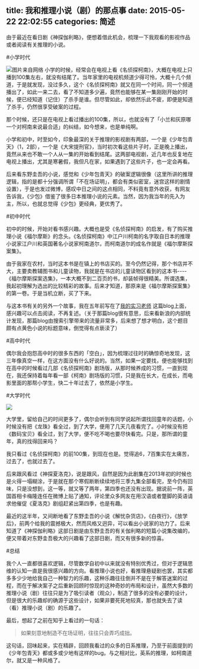 title: 我和推理小说（剧）的那点事
date: 2015-05-22 22:02:55
categories: 简述
  --- 


由于最近在看日剧《神探伽利略》，便想着借此机会，梳理一下我观看的影视作品或者阅读有关推理的小说。

#小学时代

![图片来自网络](http://hktkdy.qiniudn.com/kenan.jpg)
 小学的时候，经常会在电视上看《名侦探柯南》，大概在电视上只播到100集左右，就没有结尾了。当年家里的电视机频道少得可怜，大概十几个频道，于是就发现，没过多久，这个《名侦探柯南》就又在同一个时间，同一个频道播出了，如此一来二去，看了不知道多少遍，竟然也能够在某一集刚刚开始的时候，便已经知道（记住）了杀手是谁。但尽管如此，却依然乐此不疲，即便是知道了杀手，仍然很享受破案的过程。

那个时候，还只是在电视上看过播出的100集，所以，也就没有了「小兰和灰原哪一个对柯南来说最合适」的纠结，如今想来，也是单纯啊。

小学和初中，时至如今，印象最深的关于推理的影视剧有两部，一个是《少年包青天》（1，2部），一个是《大宋提刑官》，当时初次看这些片子时，正是晚上播出，竟然从来也不敢一个人从一集的开始看到结尾。这两部电视剧，近几年也反复地在电视上播出，尤其是寒暑假，我但凡在家，如果遇到了这些片子，也一定会再看。

后来看东野圭吾的小说，感觉和《少年包青天》的破案逻辑很像（这里所讲的推理逻辑，指的是都十分强调所谓「不在场证明」，都会有类似密室，迷宫这样的剧情设置），于是也发过微博，感叹中日之间的这点相同，不料竟有意外收获，有网友告诉我，《少包》借鉴了很多日本推理小说的元素。当然，因为我当年的先入为主，所以，也就总觉得《少包》更经典，更优秀了。




#初中时代



初中的时候，开始对看书感兴趣。大概也是受《名侦探柯南》的启发，有了购买推理小说《福尔摩斯》的念头。《名侦探柯南》中江户川柯南的名字取自日本的推理小说家江户川和英国著名小说家柯南道尔，而柯南道尔的成名作就是《福尔摩斯探案集》。

由于我家在农村，当时这本书是在镇上的书店买的。至今仍然记得，那个书店并不大，主要卖教辅图书和儿童读物，我就是在书店的儿童读物区看到的这本书----《福尔摩斯探案选集》，一本大概不到二百页的书，却装帧得很精美。所谓选集，我起初理解为选出的比较精彩的故事。后来才知道，那原来是《福尔摩斯探案集》的第一卷。于是当机立断，买了下来。

与这本书有关的另外一个故事，我在五年前写在了[我的实习老师](http://blog.sina.com.cn/s/blog_63a3d9b70100hka1.html) 这篇blog上面，感兴趣可以点击阅读，不再复述。（关于那篇blog很有意思，后来看新浪的内部统计发现，那篇blog由搜索引擎带来的流量非常多，后来想了想才明白，这个题目颇有点黄色小说的标题意味，倒觉得有点亵渎了）


#高中时代

偶尔我会抱怨高中时的很多东西的「空白」，因为梳理过往时的确惊奇地发现，这三年像真空一样，在这方面没有什么好说的。当然，如果一定要找，便也能够找到在高中的时候看过几部《名侦探柯南》剧场版，从那时候养成的习惯，一直到现在，我还保持着每年看一部《柯南》剧场版的习惯，只是我在长大，在成长，而电影里面的那帮小学生，快二十年过去了，依然是小学生。

#大学时代


![](http://hktkdy.qiniudn.com/xialuoke.jpg)

大学里，留给自己的时间更多了，偶尔会听到有同学说起所谓找回童年的话题，小时候没有把《龙珠》看全过，到了大学，便用了几天几夜看完了。小时候没有把《数码宝贝》看全过，到了大学，便不吃不喝也要尽快看完。只是，那所谓的童年，真的找得回来吗？

我只看过《名侦探柯南》的前100集，到现在也是。觉得追6，7百集实在太痛苦，过去了，也就过去了。

后来跟风看过《神探夏洛克》，说是跟风，自然是因为此剧集在2013年初的时候也是火得一塌糊涂，于是就在那个寒假断断续续地将三季九集全部看完，至今仍有回味，只是没想到，这一等，就又等了两年，第四季也还没有出现。据说前一阵，英国首相卡梅隆连任在微博上贴了通知，评论里众多网友在用汉语或者蹩脚的英语请求他催促《夏洛克》剧组赶紧出第四季，也是有趣。

最近的这半年，又间断地看了东野圭吾的小说《解忧杂货店》，《白夜行》，《放学后》，前两个给我的震撼极大，然而风格又迥异，可以看出小说家的功力了。后来知道了《神探伽利略》这部日剧是由东野圭吾的有关伽利略的短篇小说集改编的，便又带着对东野圭吾极大的兴趣看了这部日剧，而又有很多新的惊喜。


#总结

我个人一直都很喜欢逻辑，尽管数学自初中以来就没有特别优秀过，但对于逻辑思维的认知一直是我很感兴趣的方向。看推理小说也好，看推理悬疑剧也罢，其实都多多少少地给我自己一种智力的乐趣，这种乐趣往往倒并不是在于解答迷案的过程，而在于解决案子之后重新回顾时惊现的这种奇妙的布局和设计，虽然大多数的推理小说（剧）往往只是为了吸引读者（观众），制造了很多的没有必要的设计，但是很大的乐趣却的确源于这些设计，如果非要死死地较真，那也就失去了读（看）推理小说（剧）的乐趣了。

最后，想起了之前在知乎上看过的一句话：
> 如果刻意地制造不在场证明，往往只会弄巧成拙。

这句话，回味起来，实在精辟，回顾我看过的众多的日系推理，乃至于前面提到的《少年包青天》都或多或少地有这样的bug。与之相对比，英系的推理，如柯南道尔，就又是一种风格了。





